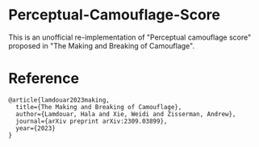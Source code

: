 # Perceptual-Camouflage-Score
This is an unofficial re-implementation of "Perceptual camouflage score" proposed in "The Making and Breaking of Camouflage".

# Reference
```
@article{lamdouar2023making,
  title={The Making and Breaking of Camouflage},
  author={Lamdouar, Hala and Xie, Weidi and Zisserman, Andrew},
  journal={arXiv preprint arXiv:2309.03899},
  year={2023}
}
```
